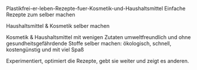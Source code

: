 
Plastikfrei-er-leben-Rezepte-fuer-Kosmetik-und-Haushaltsmittel
Einfache Rezepte zum selber machen

Haushaltsmittel & Kosmetik selber machen

Kosmetik & Haushaltsmittel mit wenigen Zutaten umweltfreundlich und ohne gesundheitsgefährdende Stoffe selber machen: ökologisch, schnell, kostengünstig und mit viel Spaß

Experimentiert, optimiert die Rezepte, gebt sie weiter und zeigt es anderen.
